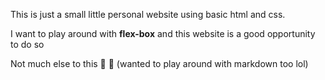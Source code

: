 This is just a small little personal website using basic html and css.

I want to play around with **flex-box** and this website is a good opportunity to do so

Not much else to this :raised_hands: :pray: (wanted to play around with markdown too lol)
